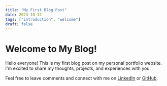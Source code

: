 ```yaml
---
title: "My First Blog Post"
date: 2023-10-12
tags: ["introduction", "welcome"]
draft: false
---
```


# Welcome to My Blog!

Hello everyone! This is my first blog post on my personal portfolio website. I'm excited to share my thoughts, projects, and experiences with you.

Feel free to leave comments and connect with me on [LinkedIn](https://www.linkedin.com/in/daksh-pareek) or [GitHub](https://github.com/dakshpareek).
